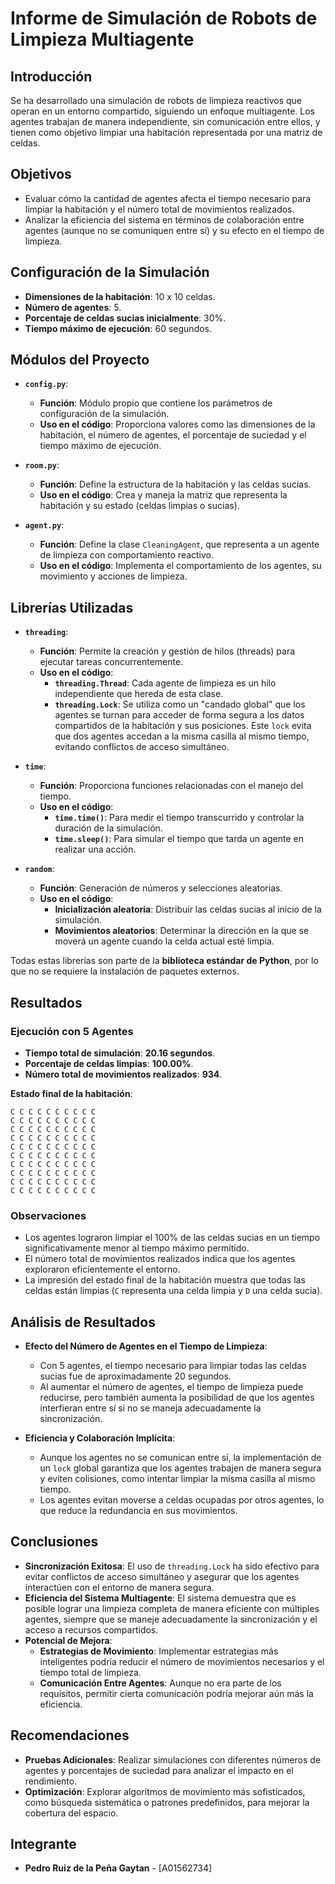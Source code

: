 # Informe de Simulación de Robots de Limpieza Multiagente

## Introducción

Se ha desarrollado una simulación de robots de limpieza reactivos que operan en un entorno compartido, siguiendo un enfoque multiagente. Los agentes trabajan de manera independiente, sin comunicación entre ellos, y tienen como objetivo limpiar una habitación representada por una matriz de celdas.

## Objetivos

- Evaluar cómo la cantidad de agentes afecta el tiempo necesario para limpiar la habitación y el número total de movimientos realizados.
- Analizar la eficiencia del sistema en términos de colaboración entre agentes (aunque no se comuniquen entre sí) y su efecto en el tiempo de limpieza.

## Configuración de la Simulación

- **Dimensiones de la habitación**: 10 x 10 celdas.
- **Número de agentes**: 5.
- **Porcentaje de celdas sucias inicialmente**: 30%.
- **Tiempo máximo de ejecución**: 60 segundos.

## Módulos del Proyecto

- **`config.py`**:
  - **Función**: Módulo propio que contiene los parámetros de configuración de la simulación.
  - **Uso en el código**: Proporciona valores como las dimensiones de la habitación, el número de agentes, el porcentaje de suciedad y el tiempo máximo de ejecución.

- **`room.py`**:
  - **Función**: Define la estructura de la habitación y las celdas sucias.
  - **Uso en el código**: Crea y maneja la matriz que representa la habitación y su estado (celdas limpias o sucias).

- **`agent.py`**:
  - **Función**: Define la clase `CleaningAgent`, que representa a un agente de limpieza con comportamiento reactivo.
  - **Uso en el código**: Implementa el comportamiento de los agentes, su movimiento y acciones de limpieza.

## Librerías Utilizadas

- **`threading`**:
  - **Función**: Permite la creación y gestión de hilos (threads) para ejecutar tareas concurrentemente.
  - **Uso en el código**:
    - **`threading.Thread`**: Cada agente de limpieza es un hilo independiente que hereda de esta clase.
    - **`threading.Lock`**: Se utiliza como un "candado global" que los agentes se turnan para acceder de forma segura a los datos compartidos de la habitación y sus posiciones. Este `lock` evita que dos agentes accedan a la misma casilla al mismo tiempo, evitando conflictos de acceso simultáneo.

- **`time`**:
  - **Función**: Proporciona funciones relacionadas con el manejo del tiempo.
  - **Uso en el código**:
    - **`time.time()`**: Para medir el tiempo transcurrido y controlar la duración de la simulación.
    - **`time.sleep()`**: Para simular el tiempo que tarda un agente en realizar una acción.

- **`random`**:
  - **Función**: Generación de números y selecciones aleatorias.
  - **Uso en el código**:
    - **Inicialización aleatoria**: Distribuir las celdas sucias al inicio de la simulación.
    - **Movimientos aleatorios**: Determinar la dirección en la que se moverá un agente cuando la celda actual esté limpia.

Todas estas librerías son parte de la **biblioteca estándar de Python**, por lo que no se requiere la instalación de paquetes externos.

## Resultados

### Ejecución con 5 Agentes

- **Tiempo total de simulación**: **20.16 segundos**.
- **Porcentaje de celdas limpias**: **100.00%**.
- **Número total de movimientos realizados**: **934**.

**Estado final de la habitación**:

```
C C C C C C C C C C
C C C C C C C C C C
C C C C C C C C C C
C C C C C C C C C C
C C C C C C C C C C
C C C C C C C C C C
C C C C C C C C C C
C C C C C C C C C C
C C C C C C C C C C
C C C C C C C C C C
```

### Observaciones

- Los agentes lograron limpiar el 100% de las celdas sucias en un tiempo significativamente menor al tiempo máximo permitido.
- El número total de movimientos realizados indica que los agentes exploraron eficientemente el entorno.
- La impresión del estado final de la habitación muestra que todas las celdas están limpias (`C` representa una celda limpia y `D` una celda sucia).

## Análisis de Resultados

- **Efecto del Número de Agentes en el Tiempo de Limpieza**:
  - Con 5 agentes, el tiempo necesario para limpiar todas las celdas sucias fue de aproximadamente 20 segundos.
  - Al aumentar el número de agentes, el tiempo de limpieza puede reducirse, pero también aumenta la posibilidad de que los agentes interfieran entre sí si no se maneja adecuadamente la sincronización.

- **Eficiencia y Colaboración Implícita**:
  - Aunque los agentes no se comunican entre sí, la implementación de un `lock` global garantiza que los agentes trabajen de manera segura y eviten colisiones, como intentar limpiar la misma casilla al mismo tiempo.
  - Los agentes evitan moverse a celdas ocupadas por otros agentes, lo que reduce la redundancia en sus movimientos.

## Conclusiones

- **Sincronización Exitosa**: El uso de `threading.Lock` ha sido efectivo para evitar conflictos de acceso simultáneo y asegurar que los agentes interactúen con el entorno de manera segura.
- **Eficiencia del Sistema Multiagente**: El sistema demuestra que es posible lograr una limpieza completa de manera eficiente con múltiples agentes, siempre que se maneje adecuadamente la sincronización y el acceso a recursos compartidos.
- **Potencial de Mejora**:
  - **Estrategias de Movimiento**: Implementar estrategias más inteligentes podría reducir el número de movimientos necesarios y el tiempo total de limpieza.
  - **Comunicación Entre Agentes**: Aunque no era parte de los requisitos, permitir cierta comunicación podría mejorar aún más la eficiencia.

## Recomendaciones

- **Pruebas Adicionales**: Realizar simulaciones con diferentes números de agentes y porcentajes de suciedad para analizar el impacto en el rendimiento.
- **Optimización**: Explorar algoritmos de movimiento más sofisticados, como búsqueda sistemática o patrones predefinidos, para mejorar la cobertura del espacio.

## Integrante

- **Pedro Ruiz de la Peña Gaytan** - [A01562734]
